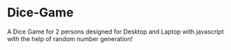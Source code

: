 # Dice-Game
A Dice Game for 2 persons designed for Desktop and Laptop with javascript with the help of random number generation!
